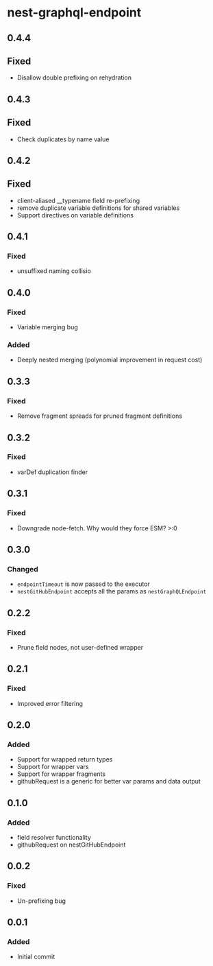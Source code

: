 # nest-graphql-endpoint

## 0.4.4

## Fixed

- Disallow double prefixing on rehydration

## 0.4.3

## Fixed

- Check duplicates by name value

## 0.4.2

## Fixed

- client-aliased \_\_typename field re-prefixing
- remove duplicate variable definitions for shared variables
- Support directives on variable definitions

## 0.4.1

### Fixed

- unsuffixed naming collisio

## 0.4.0

### Fixed

- Variable merging bug

### Added

- Deeply nested merging (polynomial improvement in request cost)

## 0.3.3

### Fixed

- Remove fragment spreads for pruned fragment definitions

## 0.3.2

### Fixed

- varDef duplication finder

## 0.3.1

### Fixed

- Downgrade node-fetch. Why would they force ESM? >:0

## 0.3.0

### Changed

- `endpointTimeout` is now passed to the executor
- `nestGitHubEndpoint` accepts all the params as `nestGraphQLEndpoint`

## 0.2.2

### Fixed

- Prune field nodes, not user-defined wrapper

## 0.2.1

### Fixed

- Improved error filtering

## 0.2.0

### Added

- Support for wrapped return types
- Support for wrapper vars
- Support for wrapper fragments
- githubRequest is a generic for better var params and data output

## 0.1.0

### Added

- field resolver functionality
- githubRequest on nestGitHubEndpoint

## 0.0.2

### Fixed

- Un-prefixing bug

## 0.0.1

### Added

- Initial commit

